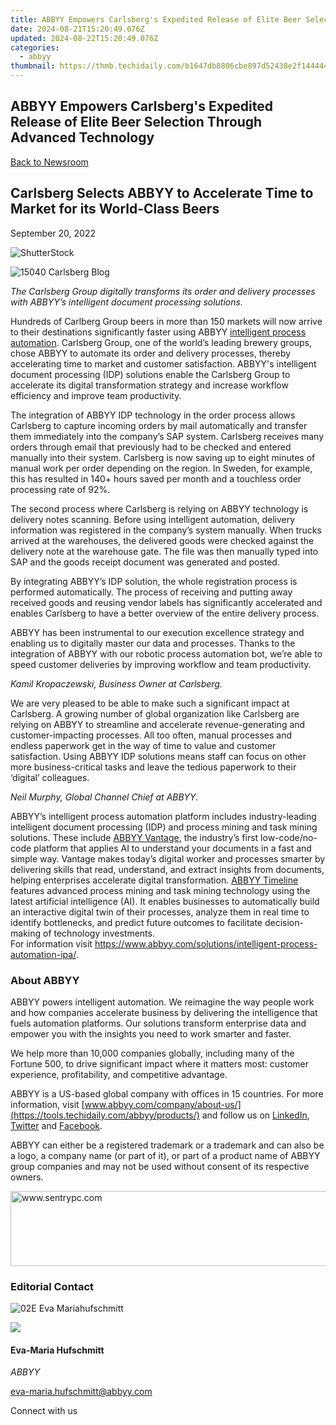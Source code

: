 ```yaml
---
title: ABBYY Empowers Carlsberg's Expedited Release of Elite Beer Selection Through Advanced Technology
date: 2024-08-21T15:20:49.076Z
updated: 2024-08-22T15:20:49.076Z
categories:
  - abbyy
thumbnail: https://thmb.techidaily.com/b1647db8806cbe897d52438e2f14444426f8ed4b6e8803f065c62fd751a91e70.jpg
---
```


## ABBYY Empowers Carlsberg's Expedited Release of Elite Beer Selection Through Advanced Technology

[Back to Newsroom](https://tools.techidaily.com/abbyy/products/)

## Carlsberg Selects ABBYY to Accelerate Time to Market for its World-Class Beers

September 20, 2022

![ShutterStock](https://content.abbyy.com/-/media/project/abbyy/abbyy/branchtemplates/shutterstock_1272462163_1296-x-729.jpg?h=729&iar=0&w=1296)

![15040 Carlsberg Blog](https://static1.abbyy.com/abbyycommedia/35962/15040_carlsberg_blog.png) 

_The Carlsberg Group digitally transforms its order and delivery processes with ABBYY’s intelligent document processing solutions._

Hundreds of Carlberg Group beers in more than 150 markets will now arrive to their destinations significantly faster using ABBYY [intelligent process automation](https://tools.techidaily.com/abbyy/products/). Carlsberg Group, one of the world’s leading brewery groups, chose ABBYY to automate its order and delivery processes, thereby accelerating time to market and customer satisfaction. ABBYY's intelligent document processing (IDP) solutions enable the Carlsberg Group to accelerate its digital transformation strategy and increase workflow efficiency and improve team productivity.

The integration of ABBYY IDP technology in the order process allows Carlsberg to capture incoming orders by mail automatically and transfer them immediately into the company’s SAP system. Carlsberg receives many orders through email that previously had to be checked and entered manually into their system. Carlsberg is now saving up to eight minutes of manual work per order depending on the region. In Sweden, for example, this has resulted in 140+ hours saved per month and a touchless order processing rate of 92%.

The second process where Carlsberg is relying on ABBYY technology is delivery notes scanning. Before using intelligent automation, delivery information was registered in the company’s system manually. When trucks arrived at the warehouses, the delivered goods were checked against the delivery note at the warehouse gate. The file was then manually typed into SAP and the goods receipt document was generated and posted.

By integrating ABBYY’s IDP solution, the whole registration process is performed automatically. The process of receiving and putting away received goods and reusing vendor labels has significantly accelerated and enables Carlsberg to have a better overview of the entire delivery process.

ABBYY has been instrumental to our execution excellence strategy and enabling us to digitally master our data and processes. Thanks to the integration of ABBYY with our robotic process automation bot, we’re able to speed customer deliveries by improving workflow and team productivity.

_Kamil Kropaczewski, Business Owner at Carlsberg._

We are very pleased to be able to make such a significant impact at Carlsberg. A growing number of global organization like Carlsberg are relying on ABBYY to streamline and accelerate revenue-generating and customer-impacting processes. All too often, manual processes and endless paperwork get in the way of time to value and customer satisfaction. Using ABBYY IDP solutions means staff can focus on other more business-critical tasks and leave the tedious paperwork to their ‘digital’ colleagues.

_Neil Murphy, Global Channel Chief at ABBYY._

ABBYY’s intelligent process automation platform includes industry-leading intelligent document processing (IDP) and process mining and task mining solutions. These include [ABBYY Vantage](https://tools.techidaily.com/abbyy/products/), the industry’s first low-code/no-code platform that applies AI to understand your documents in a fast and simple way. Vantage makes today’s digital worker and processes smarter by delivering skills that read, understand, and extract insights from documents, helping enterprises accelerate digital transformation. [ABBYY Timeline](https://tools.techidaily.com/abbyy/products/) features advanced process mining and task mining technology using the latest artificial intelligence (AI). It enables businesses to automatically build an interactive digital twin of their processes, analyze them in real time to identify bottlenecks, and predict future outcomes to facilitate decision-making of technology investments.  
For information visit <https://www.abbyy.com/solutions/intelligent-process-automation-ipa/>.

### About ABBYY

ABBYY powers intelligent automation. We reimagine the way people work and how companies accelerate business by delivering the intelligence that fuels automation platforms. Our solutions transform enterprise data and empower you with the insights you need to work smarter and faster. 

We help more than 10,000 companies globally, including many of the Fortune 500, to drive significant impact where it matters most: customer experience, profitability, and competitive advantage.

ABBYY is a US-based global company with offices in 15 countries. For more information, visit [www.abbyy.com/company/about-us/](https://tools.techidaily.com/abbyy/products/) and follow us on [LinkedIn](https://www.linkedin.com/company/abbyy), [Twitter](https://twitter.com/ABBYY%5FSoftware) and [Facebook](https://www.facebook.com/ABBYYsoft).

ABBYY can either be a registered trademark or a trademark and can also be a logo, a company name (or part of it), or part of a product name of ABBYY group companies and may not be used without consent of its respective owners.

<!-- affiliate ads begin -->
<a href="https://sentrypc.7eer.net/c/5597632/398457/3022" target="_top" id="398457"><img src="//a.impactradius-go.com/display-ad/3022-398457" border="0" alt="www.sentrypc.com" width="980" height="120"/></a><img height="0" width="0" src="https://sentrypc.7eer.net/i/5597632/398457/3022" style="position:absolute;visibility:hidden;" border="0" />
<!-- affiliate ads end -->
### Editorial Contact

![02E Eva Mariahufschmitt](https://static4.abbyy.com/abbyycommedia/23663/02e-eva-mariahufschmitt.png)

<!-- affiliate ads begin -->
<a href="https://store.massmailsoftware.com/order/checkout.php?PRODS=1300375&QTY=1&AFFILIATE=108875&CART=1"><img src="https://secure.avangate.com/images/merchant/dc87c13749315c7217cdc4ac692e704c/banera_for_partners-15_%281%29.jpg" border="0"></a>
<!-- affiliate ads end -->
#### Eva-Maria Hufschmitt

_ABBYY_

[eva-maria.hufschmitt@abbyy.com](https://tools.techidaily.com/abbyy/products/) 

Connect with us

<ins class="adsbygoogle"
     style="display:block"
     data-ad-format="autorelaxed"
     data-ad-client="ca-pub-7571918770474297"
     data-ad-slot="1223367746"></ins>



<ins class="adsbygoogle"
     style="display:block"
     data-ad-client="ca-pub-7571918770474297"
     data-ad-slot="8358498916"
     data-ad-format="auto"
     data-full-width-responsive="true"></ins>
